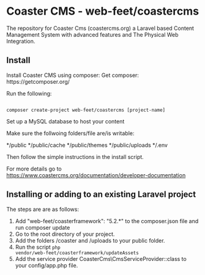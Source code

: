 <h1>Coaster CMS - web-feet/coastercms</h1>

The repository for Coaster Cms (coastercms.org) a  Laravel based Content Management System with advanced features and The Physical Web Integration.

<h2>Install</h2>
Install Coaster CMS using composer:
Get composer: 
<link>https://getcomposer.org/</link>

Run the following:

<code>
composer create-project web-feet/coastercms [project-name]
</code>

Set up a MySQL database to host your content

Make sure the follwoing folders/file are/is writable:

*/public
*/public/cache
*/public/themes
*/public/uploads
*/.env

Then follow the simple instructions in the install script.

For more details go to <link>https://www.coastercms.org/documentation/developer-documentation</link>


## Installing or adding to an existing Laravel project

The steps are are as follows:

1. Add "web-feet/coasterframework": "5.2.*" to the composer.json file and run composer update
2. Go to the root directory of your project. 
3. Add the folders /coaster and /uploads to your public folder.
4. Run the script <code>php vendor/web-feet/coasterframework/updateAssets</code>
5. Add the service provider CoasterCms\CmsServiceProvider::class to your config/app.php file.
